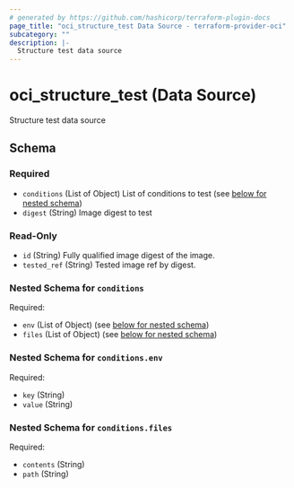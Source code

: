```yaml
---
# generated by https://github.com/hashicorp/terraform-plugin-docs
page_title: "oci_structure_test Data Source - terraform-provider-oci"
subcategory: ""
description: |-
  Structure test data source
---
```


# oci_structure_test (Data Source)

Structure test data source



<!-- schema generated by tfplugindocs -->
## Schema

### Required

- `conditions` (List of Object) List of conditions to test (see [below for nested schema](#nestedatt--conditions))
- `digest` (String) Image digest to test

### Read-Only

- `id` (String) Fully qualified image digest of the image.
- `tested_ref` (String) Tested image ref by digest.

<a id="nestedatt--conditions"></a>
### Nested Schema for `conditions`

Required:

- `env` (List of Object) (see [below for nested schema](#nestedobjatt--conditions--env))
- `files` (List of Object) (see [below for nested schema](#nestedobjatt--conditions--files))

<a id="nestedobjatt--conditions--env"></a>
### Nested Schema for `conditions.env`

Required:

- `key` (String)
- `value` (String)


<a id="nestedobjatt--conditions--files"></a>
### Nested Schema for `conditions.files`

Required:

- `contents` (String)
- `path` (String)


